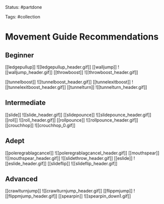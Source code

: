Status: #partdone 

Tags: #collection 

# Movement Guide Recommendations
## Beginner
[[ledgepullup]]
![[ledgepullup_header.gif]]
[[walljump]]
![[walljump_header.gif]]
[[throwboost]]
![[throwboost_header.gif]]

[[tunnelboost]]
![[tunnelboost_header.gif]]
[[tunnelexitboost]]
![[tunnelexitboost_header.gif]]
[[tunnelturn]]
![[tunnelturn_header.gif]]

## Intermediate
[[slide]]
![[slide_header.gif]]
[[slidepounce]]
![[slidepounce_header.gif]]
[[roll]]
![[roll_header.gif]]
[[rollpounce]]
![[rollpounce_header.gif]]
[[crouchhop]]
![[crouchhop_0.gif]]

## Adept
[[poleregrablagcancel]]
![[poleregrablagcancel_header.gif]]
[[mouthspear]]
![[mouthspear_header.gif]]
![[slidethrow_header.gif]]
[[eslide]]
![[eslide_header.gif]]
[[slideflip]]
![[slideflip_header.gif]]

## Advanced
[[crawlturnjump]]
![[crawlturnjump_header.gif]]
[[flippmjump]]
![[flippmjump_header.gif]]
[[spearpin]]
![[spearpin_down1.gif]]